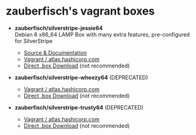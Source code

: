 # zauberfisch's vagrant boxes

- **zauberfisch/silverstripe-jessie64**    
  Debian 8 x86_64 LAMP Box with many extra features, pre-configured for SilverStripe    
  - [Source & Documentation](silverstripe-jessie64/)   
  - [Vagrant / atlas.hashicorp.com](https://atlas.hashicorp.com/zauberfisch/boxes/silverstripe-jessie64)    
  - [Direct .box Download](http://boxes.vagrant.zauberfisch.at/silverstripe-jessie64/latest/) (not recommended)

- **zauberfisch/silverstripe-wheezy64** (DEPRECATED)    
  - [Vagrant / atlas.hashicorp.com](https://atlas.hashicorp.com/zauberfisch/boxes/silverstripe-wheezy64)    
  - [Direct .box Download](http://boxes.vagrant.zauberfisch.at/silverstripe-wheezy64/latest/) (not recommended)

- **zauberfisch/silverstripe-trusty64** (DEPRECATED)    
  - [Vagrant / atlas.hashicorp.com](https://atlas.hashicorp.com/zauberfisch/boxes/silverstripe-trusty64)    
  - [Direct .box Download](http://boxes.vagrant.zauberfisch.at/silverstripe-trusty64/latest/) (not recommended)
